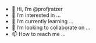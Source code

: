 - 👋 Hi, I’m @profjraizer
- 👀 I’m interested in ...
- 🌱 I’m currently learning ...
- 💞️ I’m looking to collaborate on ...
- 📫 How to reach me ...

<!---
profjraizer/profjraizer is a ✨ special ✨ repository because its `README.md` (this file) appears on your GitHub profile.
You can click the Preview link to take a look at your changes.
--->
